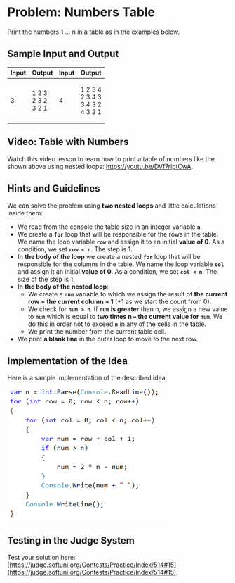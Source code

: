 # Problem: Numbers Table

Print the numbers 1 … n in a table as in the examples below.

## Sample Input and Output

| Input | Output                         | Input | Output                                          |
| ----- | ------------------------------ | ----- | ----------------------------------------------- |
| 3     | <p>1 2 3<br>2 3 2<br>3 2 1</p> | 4     | <p>1 2 3 4<br>2 3 4 3<br>3 4 3 2<br>4 3 2 1</p> |

## Video: Table with Numbers

Watch this video lesson to learn how to print a table of numbers like the shown above using nested loops: https://youtu.be/DVf7riptCwA.

## Hints and Guidelines

We can solve the problem using **two nested loops** and little calculations inside them:

* We read from the console the table size in an integer variable **`n`**.
* We create a **`for`** loop that will be responsible for the rows in the table. We name the loop variable **`row`** and assign it to an initial **value of 0**. As a condition, we set **`row < n`**. The step is 1.
* In **the body of the loop** we create a nested **`for`** loop that will be responsible for the columns in the table. We name the loop variable **`col`** and assign it an initial **value of 0**. As a condition, we set **`col < n`**. The size of the step is 1.
* In **the body of the nested loop**:
  * We create a **`num`** variable to which we assign the result of **the current row + the current column + 1** (+1 as we start the count from 0).
  * We check for **`num > n`**. If **`num`** **is greater** than n, we assign a new value to **`num`** which is equal to **two times n – the current value for `num`**. We do this in order not to exceed **`n`** in any of the cells in the table.
  * We print the number from the current table cell.
* We print **a blank line** in the outer loop to move to the next row.

## Implementation of the Idea

Here is a sample implementation of the described idea:

![](../../../../assets/chapter-7-images/14.Table-with-numbers-01.png)

## Testing in the Judge System

Test your solution here: [https://judge.softuni.org/Contests/Practice/Index/514#15](https://judge.softuni.org/Contests/Practice/Index/514#15).
